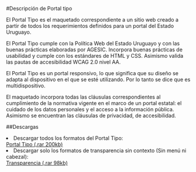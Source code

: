 #Descripción de Portal tipo

El Portal Tipo es el maquetado correspondiente a un sitio web creado a partir de todos los requerimientos definidos para un portal del Estado Uruguayo.

El Portal Tipo cumple con la Política Web del Estado Uruguayo y con las buenas prácticas elaboradas por AGESIC. Incorpora buenas prácticas de usabilidad y cumple con los estándares de HTML y CSS. Asimismo valida las pautas de accesibilidad WCAG 2.0 nivel AA. 

El Portal Tipo es un portal responsivo, lo que significa que su diseño se adapta al dispositivo en el que se esté utilizando. Por lo tanto se dice que es multidispositivo.

El maquetado incorpora todas las cláusulas correspondientes al cumplimiento de la normativa vigente en el marco de un portal estatal: el cuidado de los datos personales y el acceso a la información pública. Asimismo se encuentran las cláusulas de privacidad, de accesibilidad.

##Descargas

<li>Descargar todos los formatos del Portal Tipo:</li>
<a href="http://peu.agesic.gub.uy/portal-tipo/portal-tipo.rar">Portal Tipo (.rar 200kb)</a>

<li>Descargar solo los formatos de transparencia sin contexto (Sin menú ni cabezal):</li>
<a href="http://peu.agesic.gub.uy/portal-tipo/portal-tipo.rar">Transparencia (.rar 98kb)</a>